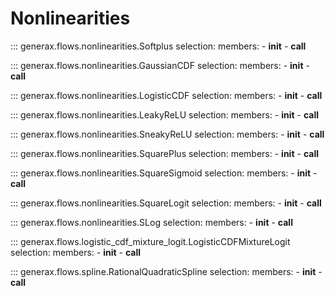 # Nonlinearities

::: generax.flows.nonlinearities.Softplus
    selection:
        members:
            - __init__
            - __call__

::: generax.flows.nonlinearities.GaussianCDF
    selection:
        members:
            - __init__
            - __call__

::: generax.flows.nonlinearities.LogisticCDF
    selection:
        members:
            - __init__
            - __call__

::: generax.flows.nonlinearities.LeakyReLU
    selection:
        members:
            - __init__
            - __call__

::: generax.flows.nonlinearities.SneakyReLU
    selection:
        members:
            - __init__
            - __call__

::: generax.flows.nonlinearities.SquarePlus
    selection:
        members:
            - __init__
            - __call__

::: generax.flows.nonlinearities.SquareSigmoid
    selection:
        members:
            - __init__
            - __call__

::: generax.flows.nonlinearities.SquareLogit
    selection:
        members:
            - __init__
            - __call__

::: generax.flows.nonlinearities.SLog
    selection:
        members:
            - __init__
            - __call__

::: generax.flows.logistic_cdf_mixture_logit.LogisticCDFMixtureLogit
    selection:
        members:
            - __init__
            - __call__

::: generax.flows.spline.RationalQuadraticSpline
    selection:
        members:
            - __init__
            - __call__
